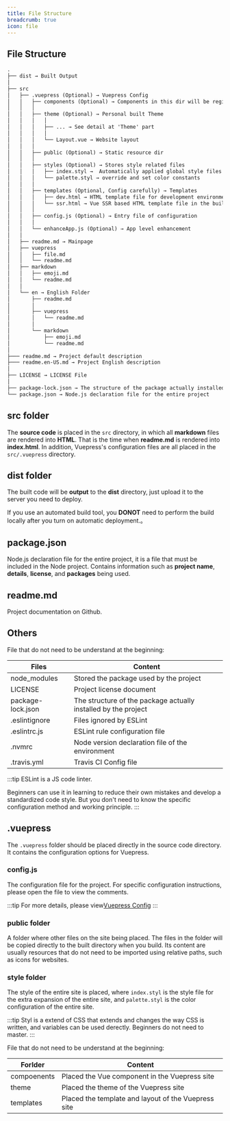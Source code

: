 ```yaml
---
title: File Structure
breadcrumb: true
icon: file
---
```


## File Structure

```md
.
├── dist → Built Output
│
├── src
│   ├── .vuepress (Optional) → Vuepress Config
│   │   ├── components (Optional) → Components in this dir will be registered as global components
│   │   │
│   │   ├── theme (Optional) → Personal built Theme
│   │   │   │
│   │   │   ├── ... → See detail at 'Theme' part
│   │   │   │
│   │   │   └── Layout.vue → Website layout
│   │   │
│   │   ├── public (Optional) → Static resource dir
│   │   │
│   │   ├── styles (Optional) → Stores style related files
│   │   │   ├── index.styl →  Automatically applied global style files
│   │   │   └── palette.styl → override and set color constants
│   │   │
│   │   ├── templates (Optional, Config carefully) → Templates
│   │   │   ├── dev.html → HTML template file for development environment
│   │   │   └── ssr.html → Vue SSR based HTML template file in the built time
│   │   │
│   │   ├── config.js (Optional) → Entry file of configuration
│   │   │
│   │   └── enhanceApp.js (Optional) → App level enhancement
│   │
│   ├── readme.md → Mainpage
│   ├── vuepress
│   │   ├── file.md
│   │   └── readme.md
│   ├── markdown
│   │   ├── emoji.md
│   │   └── readme.md
│   │
│   └── en → English Folder
│       ├── readme.md
│       │
│       ├── vuepress
│       │   └── readme.md
│       │
│       └── markdown
│           ├── emoji.md
│           └── readme.md
│
├─── readme.md → Project default description
├─── readme.en-US.md → Project English description
│
├── LICENSE → LICENSE File
│
├── package-lock.json → The structure of the package actually installed by the project
└── package.json → Node.js declaration file for the entire project

```

## src folder

The **source code** is placed in the `src` directory, in which all **markdown** files are rendered into **HTML**. That is the time when **readme.md** is rendered into **index.html**. In addition, Vuepress's configuration files are all placed in the `src/.vuepress` directory.

## dist folder

The built code will be **output** to the **dist** directory, just upload it to the server you need to deploy.

If you use an automated build tool, you **DONOT** need to perform the build locally after you turn on automatic deployment.。

## package.json

Node.js declaration file for the entire project, it is a file that must be included in the Node project. Contains information such as **project name**, **details**, **license**, and **packages** being used.

## readme.md

Project documentation on Github.

## Others

File that do not need to be understand at the beginning:

| Files             | Content                                                        |
| ----------------- | -------------------------------------------------------------- |
| node_modules      | Stored the package used by the project                         |
| LICENSE           | Project license document                                       |
| package-lock.json | The structure of the package actually installed by the project |
| .eslintignore     | Files ignored by ESLint                                        |
| .eslintrc.js      | ESLint rule configuration file                                 |
| .nvmrc            | Node version declaration file of the environment               |
| .travis.yml       | Travis CI Config file                                          |

:::tip
ESLint is a JS code linter.

Beginners can use it in learning to reduce their own mistakes and develop a standardized code style. But you don't need to know the specific configuration method and working principle.
:::

## .vuepress

The `.vuepress` folder should be placed directly in the source code directory. It contains the configuration options for Vuepress.

### config.js

The configuration file for the project. For specific configuration instructions, please open the file to view the comments.

:::tip
For more details, please view[Vuepress Config](https://v1.vuepress.vuejs.org/config/)
:::

### public folder

A folder where other files on the site being placed. The files in the folder will be copied directly to the built directory when you build. Its content are usually resources that do not need to be imported using relative paths, such as icons for websites.

### style folder

The style of the entire site is placed, where `index.styl` is the style file for the extra expansion of the entire site, and `palette.styl` is the color configuration of the entire site.

:::tip
Styl is a extend of CSS that extends and changes the way CSS is written, and variables can be used derectly. Beginners do not need to master.
:::

File that do not need to be understand at the beginning:

| Forlder     | Content                                             |
| ----------- | --------------------------------------------------- |
| compoenents | Placed the Vue component in the Vuepress site       |
| theme       | Placed the theme of the Vuepress site               |
| templates   | Placed the template and layout of the Vuepress site |
